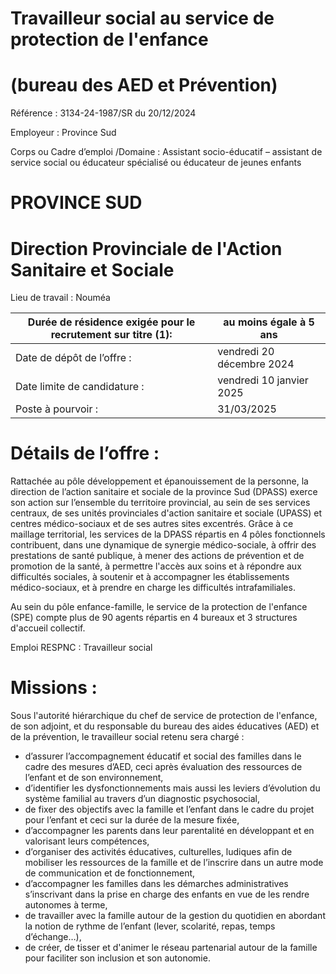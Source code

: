 # Travailleur social au service de protection de l'enfance

# (bureau des AED et Prévention)

Référence : 3134-24-1987/SR du 20/12/2024

Employeur : Province Sud

Corps ou Cadre d’emploi /Domaine : Assistant socio-éducatif – assistant de service social ou éducateur spécialisé ou éducateur de jeunes enfants

# PROVINCE SUD

# Direction Provinciale de l'Action Sanitaire et Sociale

Lieu de travail : Nouméa

|Durée de résidence exigée pour le recrutement sur titre (1):|au moins égale à 5 ans|
|---|---|
|Date de dépôt de l’offre :|vendredi 20 décembre 2024|
|Date limite de candidature :|vendredi 10 janvier 2025|
|Poste à pourvoir :|31/03/2025|

# Détails de l’offre :

Rattachée au pôle développement et épanouissement de la personne, la direction de l’action sanitaire et sociale de la province Sud (DPASS) exerce son action sur l’ensemble du territoire provincial, au sein de ses services centraux, de ses unités provinciales d'action sanitaire et sociale (UPASS) et centres médico-sociaux et de ses autres sites excentrés. Grâce à ce maillage territorial, les services de la DPASS répartis en 4 pôles fonctionnels contribuent, dans une dynamique de synergie médico-sociale, à offrir des prestations de santé publique, à mener des actions de prévention et de promotion de la santé, à permettre l'accès aux soins et à répondre aux difficultés sociales, à soutenir et à accompagner les établissements médico-sociaux, et à prendre en charge les difficultés intrafamiliales.

Au sein du pôle enfance-famille, le service de la protection de l'enfance (SPE) compte plus de 90 agents répartis en 4 bureaux et 3 structures d'accueil collectif.

Emploi RESPNC : Travailleur social

# Missions :

Sous l'autorité hiérarchique du chef de service de protection de l'enfance, de son adjoint, et du responsable du bureau des aides éducatives (AED) et de la prévention, le travailleur social retenu sera chargé :

- d’assurer l’accompagnement éducatif et social des familles dans le cadre des mesures d’AED, ceci après évaluation des ressources de l’enfant et de son environnement,
- d’identifier les dysfonctionnements mais aussi les leviers d’évolution du système familial au travers d’un diagnostic psychosocial,
- de fixer des objectifs avec la famille et l’enfant dans le cadre du projet pour l’enfant et ceci sur la durée de la mesure fixée,
- d’accompagner les parents dans leur parentalité en développant et en valorisant leurs compétences,
- d’organiser des activités éducatives, culturelles, ludiques afin de mobiliser les ressources de la famille et de l’inscrire dans un autre mode de communication et de fonctionnement,
- d’accompagner les familles dans les démarches administratives s’inscrivant dans la prise en charge des enfants en vue de les rendre autonomes à terme,
- de travailler avec la famille autour de la gestion du quotidien en abordant la notion de rythme de l’enfant (lever, scolarité, repas, temps d’échange…),
- de créer, de tisser et d'animer le réseau partenarial autour de la famille pour faciliter son inclusion et son autonomie.